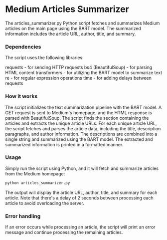 # Medium Articles Summarizer

The articles_summarizer.py Python script fetches and summarizes Medium articles on the main page using the BART model. The summarized information includes the article URL, author, title, and summary.

### Dependencies
The script uses the following libraries:

requests - for sending HTTP requests
bs4 (BeautifulSoup) - for parsing HTML content
transformers - for utilizing the BART model to summarize text
re - for regular expression operations
time - for adding delays between requests

### How it works
The script initializes the text summarization pipeline with the BART model.
A GET request is sent to Medium's homepage, and the HTML response is parsed with BeautifulSoup.
The script finds the section containing the articles and extracts the unique article URLs.
For each unique article URL, the script fetches and parses the article data, including the title, description paragraphs, and author information.
The descriptions are combined into a single string and summarized using the BART model.
The extracted and summarized information is printed in a formatted manner.

### Usage
Simply run the script using Python, and it will fetch and summarize articles from the Medium homepage:
```bash
python articles_summarizer.py
```
The output will display the article URL, author, title, and summary for each article. Note that there's a delay of 2 seconds between processing each article to avoid overloading the server.

### Error handling
If an error occurs while processing an article, the script will print an error message and continue processing the remaining articles.
